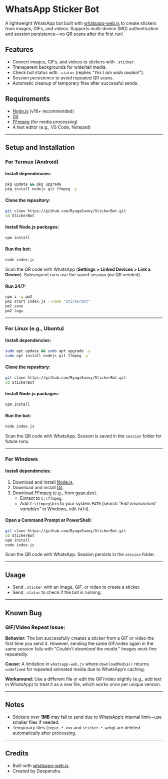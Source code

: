 # WhatsApp Sticker Bot

A lightweight WhatsApp bot built with [whatsapp-web.js](https://github.com/pedroslopez/whatsapp-web.js) to create stickers from images, GIFs, and videos. Supports multi-device (MD) authentication and session persistence—no QR scans after the first run!

## Features

- Convert images, GIFs, and videos to stickers with `.sticker`.
- Transparent backgrounds for wide/tall media.
- Check bot status with `.status` (replies *"Yes I am wide awake!"*).
- Session persistence to avoid repeated QR scans.
- Automatic cleanup of temporary files after successful sends.

## Requirements

- [Node.js](https://nodejs.org/) (v16+ recommended)
- [Git](https://git-scm.com/)
- [FFmpeg](https://ffmpeg.org/) (for media processing)
- A text editor (e.g., VS Code, Notepad)

---

## Setup and Installation

### For Termux (Android)

#### Install dependencies:

```bash
pkg update && pkg upgrade
pkg install nodejs git ffmpeg -y
```

#### Clone the repository:

```bash
git clone https://github.com/RyugaSunny/StickerBot.git
cd StickerBot
```

#### Install Node.js packages:

```bash
npm install
```

#### Run the bot:

```bash
node index.js
```

Scan the QR code with WhatsApp (**Settings > Linked Devices > Link a Device**). Subsequent runs use the saved session (no QR needed).

#### Run 24/7:

```bash
npm i -g pm2
pm2 start index.js --name "StickerBot"
pm2 save
pm2 logs
```

---

### For Linux (e.g., Ubuntu)

#### Install dependencies:

```bash
sudo apt update && sudo apt upgrade -y
sudo apt install nodejs git ffmpeg -y
```

#### Clone the repository:

```bash
git clone https://github.com/RyugaSunny/StickerBot.git
cd StickerBot
```

#### Install Node.js packages:

```bash
npm install
```

#### Run the bot:

```bash
node index.js
```

Scan the QR code with WhatsApp. Session is saved in the `session` folder for future runs.

---

### For Windows

#### Install dependencies:

1. Download and install [Node.js](https://nodejs.org/).
2. Download and install [Git](https://git-scm.com/).
3. Download [FFmpeg](https://ffmpeg.org/download.html) (e.g., from [gyan.dev](https://www.gyan.dev/ffmpeg/builds/)).
   - Extract to `C:\ffmpeg`.
   - Add `C:\ffmpeg\bin` to your system `PATH` (search *"Edit environment variables"* in Windows, edit `PATH`).

#### Open a Command Prompt or PowerShell:

```bash
git clone https://github.com/RyugaSunny/StickerBot.git
cd StickerBot
npm install
node index.js
```

Scan the QR code with WhatsApp. Session persists in the `session` folder.

---

## Usage

- Send `.sticker` with an image, GIF, or video to create a sticker.
- Send `.status` to check if the bot is running.

---

## Known Bug

### **GIF/Video Repeat Issue:**

**Behavior:** The bot successfully creates a sticker from a GIF or video the first time you send it. However, sending the same GIF/video again in the same session fails with *"Couldn’t download the media."* Images work fine repeatedly.

**Cause:** A limitation in `whatsapp-web.js` where `downloadMedia()` returns `undefined` for repeated animated media due to WhatsApp’s caching.

**Workaround:** Use a different file or edit the GIF/video slightly (e.g., add text in WhatsApp) to treat it as a new file, which works once per unique version.

---

## Notes

- Stickers over **1MB** may fail to send due to WhatsApp’s internal limit—use smaller files if needed.
- Temporary files (`input-*.xxx` and `sticker-*.webp`) are deleted automatically after processing.

---

## Credits

- Built with [whatsapp-web.js](https://github.com/pedroslopez/whatsapp-web.js).
- Created by Deepanshu.

